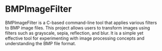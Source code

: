 # BMPImageFilter
BMPImageFilter is a C-based command-line tool that applies various filters to BMP image files. This project allows users to transform images using filters such as grayscale, sepia, reflection, and blur. It is a simple yet effective tool for experimenting with image processing concepts and understanding the BMP file format.
